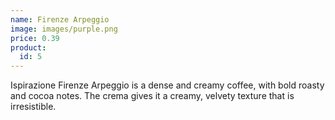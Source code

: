 ```yaml
---
name: Firenze Arpeggio
image: images/purple.png
price: 0.39
product:
  id: 5
---
```

Ispirazione Firenze Arpeggio is a dense and creamy coffee, with bold roasty and cocoa notes. The crema gives it a creamy, velvety texture that is irresistible.